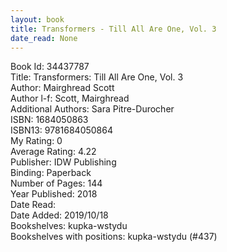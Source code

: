 ```yaml
---
layout: book
title: Transformers - Till All Are One, Vol. 3
date_read: None
---
```


Book Id: 34437787<br />
Title: Transformers: Till All Are One, Vol. 3<br />
Author: Mairghread Scott<br />
Author l-f: Scott, Mairghread<br />
Additional Authors: Sara Pitre-Durocher<br />
ISBN: 1684050863<br />
ISBN13: 9781684050864<br />
My Rating: 0<br />
Average Rating: 4.22<br />
Publisher: IDW Publishing<br />
Binding: Paperback<br />
Number of Pages: 144<br />
Year Published: 2018<br />
Date Read: <br />
Date Added: 2019/10/18<br />
Bookshelves: kupka-wstydu<br />
Bookshelves with positions: kupka-wstydu (#437)<br />

